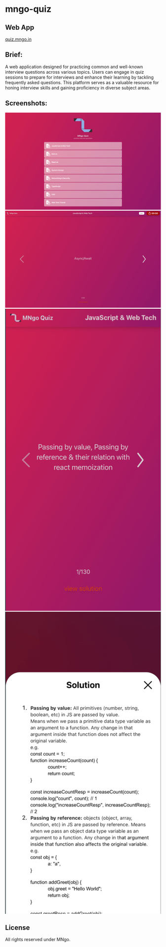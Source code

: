 # mngo-quiz


## Web App
[quiz.mngo.in](https://quiz.mngo.in)


## Brief:
A web application designed for practicing common and well-known interview questions across various topics. Users can engage in quiz sessions to prepare for interviews and enhance their learning by tackling frequently asked questions. This platform serves as a valuable resource for honing interview skills and gaining proficiency in diverse subject areas.


## Screenshots:
<img src="screenshots/1.png" alt="screenshot 1">

<img src="screenshots/2.png" alt="screenshot 2">

<img src="screenshots/3.png" alt="screenshot 3">

<img src="screenshots/4.png" alt="screenshot 4">


## License

All rights reserved under MNgo.